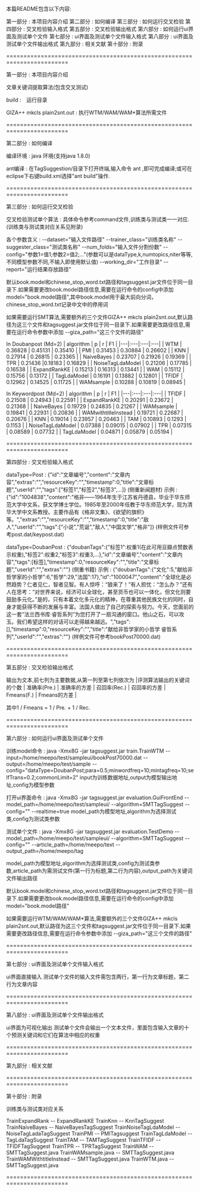 本篇README包含以下内容:

第一部分 : 本项目内容介绍
第二部分 : 如何编译
第三部分 : 如何运行交叉检验
第四部分 : 交叉检验输入格式
第五部分 : 交叉检验输出格式
第六部分 : 如何运行ui界面及测试单个文件
第七部分 : ui界面及测试单个文件输入格式
第八部分 : ui界面及测试单个文件输出格式
第九部分 : 相关文献
第十部分 : 附录

========================================================================

第一部分 : 本项目内容介绍

文章关键词提取算法(包含交叉测试)

build :　运行目录

GIZA++  mkcls  plain2snt.out : 执行WTM/WAM/WAM*算法所需文件

========================================================================

第二部分 : 如何编译

编译环境 : java 环境(支持java 1.8.0)

ant编译 : 在TagSuggestion/目录下打开终端,输入命令 ant ,即可完成编译;或可在eclipse下右键build.xml选择"ant build"操作.

========================================================================

第三部分 : 如何运行交叉检验

交叉检验测试单个算法 : 具体命令参考command文件,训练类与测试类一一对应.(训练类与测试类对应关系见附录)

各个参数含义 : --dataset="输入文件路径"
	      --trainer_class="训练类名称"
	      --suggester_class="测试类名称"
	      --num_folds="输入文件分割份数"
	      --config="参数1=值1;参数2=值2;..."(参数可以是dataType,k,numtopics,niter等等,不同模型参数不同,不输入即使用默认值)
	      --working_dir="工作目录"
	      --report="运行结果存放路径"

默认book.model和chinese_stop_word.txt路径和tagsuggest.jar文件位于同一目录下.如果需要更改book.model路径信息,需要在运行命令的config中添加model="book.model路径",其中book.model用于最大前向分词，chinese_stop_word.txt记录中文中的停用词

如果需要运行SMT算法,需要额外的三个文件GIZA++  mkcls  plain2snt.out,默认路径为这三个文件和tagsuggest.jar文件位于同一目录下.如果需要更改路径信息,需要在运行命令参数中添加  --giza_path="这三个文件的路径"

In Doubanpost (Md=2)
| algorithm | p | r | F1 |
|---|:---|:---|:---|
| WTM | 0.36828 | 0.45131 | 0.35410 |
| PMI | 0.31453	| 0.30884 | 0.26602 |
| KNN |	0.27914 | 0.26815 | 0.23365 |
| NaiveBayes |	0.23707 | 0.21926 | 0.19369 |
| TPR | 0.21436 |0.18183 | 0.16829 |
| NoiseTagLdaModel | 0.21206 | 0.17785 | 0.16538 |
| ExpandRankKE | 0.15213 | 0.16313 | 0.13441 |
| WAM | 0.15112 | 0.15756 | 0.13172 |
| TagLdaModel | 0.16191 | 0.13882 | 0.12801 |
| TFIDF | 0.12962 | 0.14525 | 0.11725 |
| WAMsample | 0.10288 | 0.10819 | 0.08945 |

In Keywordpost (Md=2)
| algorithm | p | r | F1 |
|---|:---|:---|:---|
| TFIDF | 0.21508 | 0.24943 | 0.22591 |
| ExpandRankKE | 0.20291 | 0.23672 | 0.21368 |
| NaiveBayes | 0.19729 | 0.24835 | 0.21267 |
| WAMsample | 0.19841 | 0.22931 | 0.20836 |
| WAMwithtitleInstead | 0.19721 | 0.22687 | 0.20676 |
| KNN | 0.19014 | 0.23957 | 0.20463 |
| TAM | 0.10893 | 0.1293 | 0.1153 |
| NoiseTagLdaModel | 0.07388 | 0.09015 | 0.07902 |
| TPR | 0.07315 | 0.08589 | 0.07732 |
| TagLdaModel | 0.04871 | 0.05879 | 0.05194 |


========================================================================

第四部分 : 交叉检验输入格式

dataType=Post : {"id":"文章编号","content":"文章内容","extras":"","resourceKey":"","timestamp":0,"title":"文章标题","userId":"","tags":["标签1","标签2","标签3",...]}   (侧重新闻题材)
	 示例 : {"id":"1004838","content":"格非――1964年生于江苏省丹德县，毕业于华东师范大学中文系，获文学博士学位。1985年至2000年任教于华东师范大学，现为清华大学中文系教授。主要作品有《格非文集》、《欲望的旗帜》等。","extras":"","resourceKey":"","timestamp":0,"title":"敌人","userId":"","tags":["小说","荒诞","敌人","中国文学","格非"]}   (样例文件可参考post.dat/keypost.dat)

dataType=DoubanPost : {"doubanTags":{"标签1":权重1(在此可用豆瓣点赞数表示权重),"标签2":权重2,"标签3":权重3,...},"id":"文章编号","content":"文章内容","tags":[标签],"timestamp":0,"resourceKey":"","title":"文章标题","userId":"","extras":""}   (侧重书籍)
	       示例 : {"doubanTags":{"文化":5,"献给非哲学家的小哲学":6,"哲学":29,"法国":17},"id":"1000047","content":"全球化是必然趋势？仁者见仁，智者见智。有人惊呼：“狼来了！”有人担忧：“怎么办？”还有人在思考：“对世界来说，经济可以全球化，甚至货币也可以一体化，但文化则要鼓励多元化。”是的，只有本着文化多元化的精神，在尊重其他民族文化的同时，自身才能获得不断的发展与丰富。法国人做出了自己的探索与努力。今天，您面前的这一套“法兰西书库·睿哲系列”为您打开了一扇沟通的窗口。他山之石，可以攻玉。我们希望这样的对话可以走得越来越远。","tags":[],"timestamp":0,"resourceKey":"","title":"献给非哲学家的小哲学  睿哲系列","userId":"","extras":""}   (样例文件可参考bookPost70000.dat)

========================================================================

第五部分 : 交叉检验输出格式

输出为文本,前七列为主要数据,从第一列至第七列依次为 
|评测算法输出的关键词的个数 | 准确率(Pre.) | 准确率的方差 | 召回率(Rec.) | 召回率的方差 | Fmeans(F.) | Fmeans的方差 |

其中1 / Fmeans = 1 / Pre. + 1 / Rec. 

========================================================================

第六部分 : 如何运行ui界面及测试单个文件

训练model命令 : java -Xmx8G -jar tagsuggest.jar train.TrainWTM --input=/home/meepo/test/sampleui/bookPost70000.dat --output=/home/meepo/test/sample --config="dataType=DoubanPost;para=0.5;minwordfreq=10;mintagfreq=10;selfTrans=0.2;commonLimit=2"
input为训练数据地址,output为模型输出地址,config为模型参数

打开ui界面命令 : java -Xmx8G -jar tagsuggest.jar evaluation.GuiFrontEnd --model_path=/home/meepo/test/sampleui/  --algorithm=SMTTagSuggest --config="" --realtime=true
model_path为模型地址,algorithm为选择测试类,config为测试类参数

测试单个文件 : java -Xmx8G -jar tagsuggest.jar evaluation.TestDemo --model_path=/home/meepo/test/sampleui/ --algorithm=SMTTagSuggest --config="" --article_path=/home/meepo/text --output_path=/home/meepo/tag

model_path为模型地址,algorithm为选择测试类,config为测试类参数,article_path为需测试文件(第一行为标题,第二行为内容),output_path为关键词文件输出路径

默认book.model和chinese_stop_word.txt路径和tagsuggest.jar文件位于同一目录下.如果需要更改book.model路径信息,需要在运行命令的config中添加model="book.model路径"

如果需要运行WTM/WAM/WAM*算法,需要额外的三个文件GIZA++  mkcls  plain2snt.out,默认路径为这三个文件和tagsuggest.jar文件位于同一目录下.如果需要更改路径信息,需要在运行命令参数中添加  --giza_path="这三个文件的路径"

========================================================================

第七部分 : ui界面及测试单个文件输入格式

ui界面直接输入
测试单个文件的输入文件需包含两行，第一行为文章标题，第二行为文章内容

========================================================================

第八部分 : ui界面及测试单个文件输出格式

ui界面为可视化输出
测试单个文件会输出一个文本文件，里面包含输入文章的十个预测关键词和它们在算法中相应的权重

========================================================================

第九部分 : 相关文献



========================================================================

第十部分 : 附录

训练类与测试类对应关系

TrainExpandRank            --  ExpandRankKE
TrainKnn                   --  KnnTagSuggest
TrainNaiveBayes            --  NaiveBayesTagSuggest
TrainNoiseTagLdaModel      --  NoiseTagLadaTagSuggest
TrainPMI                   --  PMITagsuggest
TrainTagLdaModel           --  TagLdaTagSuggest
TrainTAM                   --  TAMTagSuggest
TrainTFIDF                 --  TFIDFTagSuggest
TrainTPR                   --  TPRTagSuggest
TrainWAM                   --  SMTTagSuggest.java
TrainWAMsample.java        --  SMTTagSuggest.java
TrainWAMWithtitleInstead   --  SMTTagSuggest.java 
TrainWTM.java              --  SMTTagSuggest.java

========================================================================
